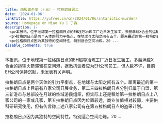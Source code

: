 ```yaml
---
title: 南极谋杀案（十三）- 拉格朗日罢工
date: '2024-01-06'
linkTitle: https://yufree.cn/cn/2024/01/06/antarictic-murder/
source: Homepage on Miao Yu | 于淼
description: |-
  <p>本报讯，位于地球第一拉格朗日点的EH超导冶炼工厂近日发生罢工，多艘满载X合金的运输火箭滞留在空间港，据悉抗议者应为EH公司员工，但人数不详，目前EH公司保持沉默，未发表有关声明。</p>
  <p>拉格朗日点是两个天体的引力平衡点，在地球与太阳之间有五个。距离最近的第一拉格朗日点上目前有八家公司开展业务，第二三四拉格朗日点分别归属于自盟、第三新港市与总部设在月球的空域游民组织，但实际上还是租给第一拉格朗日点上八家公司的一家或几家，第五拉格朗日点因为位置较远，商业价值相对较弱，主要供科研研究使用，但有传言称上述八家公司有在第五拉格朗日点的盗采计划。</p>
  <p>拉格朗日点因为其独特的空间特性，特别适合空间冶炼。20 ...
disable_comments: true
---
```

<p>本报讯，位于地球第一拉格朗日点的EH超导冶炼工厂近日发生罢工，多艘满载X合金的运输火箭滞留在空间港，据悉抗议者应为EH公司员工，但人数不详，目前EH公司保持沉默，未发表有关声明。</p>
<p>拉格朗日点是两个天体的引力平衡点，在地球与太阳之间有五个。距离最近的第一拉格朗日点上目前有八家公司开展业务，第二三四拉格朗日点分别归属于自盟、第三新港市与总部设在月球的空域游民组织，但实际上还是租给第一拉格朗日点上八家公司的一家或几家，第五拉格朗日点因为位置较远，商业价值相对较弱，主要供科研研究使用，但有传言称上述八家公司有在第五拉格朗日点的盗采计划。</p>
<p>拉格朗日点因为其独特的空间特性，特别适合空间冶炼。20 ...